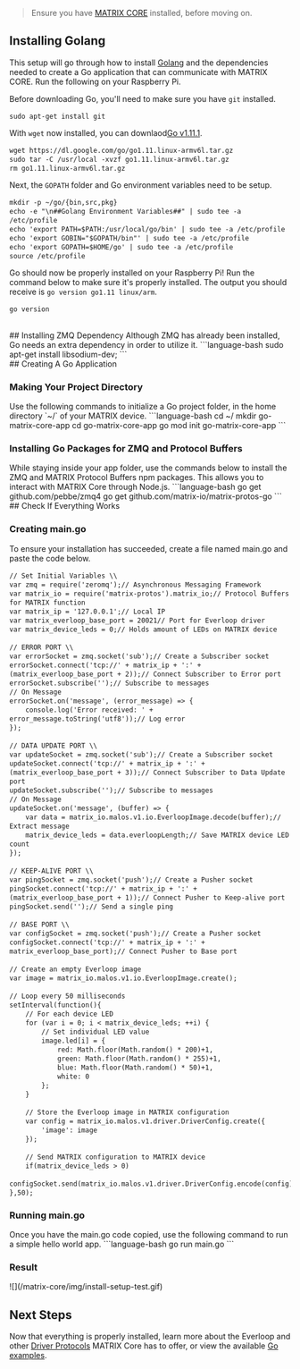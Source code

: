 > Ensure you have [MATRIX CORE](core-installation.md) installed, before moving on.

## Installing Golang
This setup will go through how to install <a href="https://golang.org/" target="_blank">Golang</a> and the dependencies needed to create a Go application that can communicate with MATRIX CORE. Run the following on your Raspberry Pi.

Before downloading Go, you'll need to make sure you have `git` installed.
```language-bash
sudo apt-get install git
```

With `wget` now installed, you can downlaod<a href="https://golang.org/dl/" target="_blank">Go v1.11.1</a>.
```language-bash
wget https://dl.google.com/go/go1.11.linux-armv6l.tar.gz
sudo tar -C /usr/local -xvzf go1.11.linux-armv6l.tar.gz
rm go1.11.linux-armv6l.tar.gz
```

Next, the `GOPATH` folder and Go environment variables need to be setup.
```language-bash
mkdir -p ~/go/{bin,src,pkg}
echo -e "\n##Golang Environment Variables##" | sudo tee -a /etc/profile
echo 'export PATH=$PATH:/usr/local/go/bin' | sudo tee -a /etc/profile
echo 'export GOBIN="$GOPATH/bin"' | sudo tee -a /etc/profile
echo 'export GOPATH=$HOME/go' | sudo tee -a /etc/profile
source /etc/profile
```

Go should now be properly installed on your Raspberry Pi! Run the command below to make sure it's properly installed. The output you should receive is `go version go1.11 linux/arm`.
```language-bash
go version
```


<br/>
## Installing ZMQ Dependency
Although ZMQ has already been installed, Go needs an extra dependency in order to utilize it.
```language-bash
sudo apt-get install libsodium-dev;
```


<br/>
## Creating A Go Application
<h3 style="padding-top: 0">Making Your Project Directory</h3>
Use the following commands to initialize a Go project folder, in the home directory `~/` of your MATRIX device.
```language-bash
cd ~/
mkdir go-matrix-core-app
cd go-matrix-core-app
go mod init go-matrix-core-app
```

<h3 style="padding-top: 0">Installing Go Packages for ZMQ and Protocol Buffers</h3>
While staying inside your app folder, use the commands below to install the ZMQ and MATRIX Protocol Buffers npm packages. This allows you to interact with MATRIX Core through Node.js.
```language-bash
go get github.com/pebbe/zmq4
go get github.com/matrix-io/matrix-protos-go
```

<br/>
## Check If Everything Works
<h3 style="padding-top: 0">Creating main.go</h3>
To ensure your installation has succeeded, create a file named main.go and paste the code below.

```language-go
// Set Initial Variables \\
var zmq = require('zeromq');// Asynchronous Messaging Framework
var matrix_io = require('matrix-protos').matrix_io;// Protocol Buffers for MATRIX function
var matrix_ip = '127.0.0.1';// Local IP
var matrix_everloop_base_port = 20021// Port for Everloop driver
var matrix_device_leds = 0;// Holds amount of LEDs on MATRIX device

// ERROR PORT \\
var errorSocket = zmq.socket('sub');// Create a Subscriber socket
errorSocket.connect('tcp://' + matrix_ip + ':' + (matrix_everloop_base_port + 2));// Connect Subscriber to Error port
errorSocket.subscribe('');// Subscribe to messages
// On Message
errorSocket.on('message', (error_message) => {
	console.log('Error received: ' + error_message.toString('utf8'));// Log error
});

// DATA UPDATE PORT \\
var updateSocket = zmq.socket('sub');// Create a Subscriber socket
updateSocket.connect('tcp://' + matrix_ip + ':' + (matrix_everloop_base_port + 3));// Connect Subscriber to Data Update port
updateSocket.subscribe('');// Subscribe to messages
// On Message
updateSocket.on('message', (buffer) => {
	var data = matrix_io.malos.v1.io.EverloopImage.decode(buffer);// Extract message
	matrix_device_leds = data.everloopLength;// Save MATRIX device LED count
});

// KEEP-ALIVE PORT \\
var pingSocket = zmq.socket('push');// Create a Pusher socket
pingSocket.connect('tcp://' + matrix_ip + ':' + (matrix_everloop_base_port + 1));// Connect Pusher to Keep-alive port
pingSocket.send('');// Send a single ping

// BASE PORT \\
var configSocket = zmq.socket('push');// Create a Pusher socket
configSocket.connect('tcp://' + matrix_ip + ':' + matrix_everloop_base_port);// Connect Pusher to Base port

// Create an empty Everloop image
var image = matrix_io.malos.v1.io.EverloopImage.create();

// Loop every 50 milliseconds
setInterval(function(){
    // For each device LED
    for (var i = 0; i < matrix_device_leds; ++i) {
        // Set individual LED value
        image.led[i] = {
            red: Math.floor(Math.random() * 200)+1,
            green: Math.floor(Math.random() * 255)+1,
            blue: Math.floor(Math.random() * 50)+1,
            white: 0
        };
    }

    // Store the Everloop image in MATRIX configuration
    var config = matrix_io.malos.v1.driver.DriverConfig.create({
        'image': image
	});
	
    // Send MATRIX configuration to MATRIX device
    if(matrix_device_leds > 0)
        configSocket.send(matrix_io.malos.v1.driver.DriverConfig.encode(config).finish());
},50);
```

<h3 style="padding-top: 0">Running main.go</h3>
Once you have the main.go code copied, use the following command to run a simple hello world app.
```language-bash
go run main.go
```
<h3 style="padding-top: 0">Result</h3>
![](/matrix-core/img/install-setup-test.gif)

## Next Steps
Now that everything is properly installed, learn more about the Everloop and other [Driver Protocols](../protocols) MATRIX Core has to offer, or view the available [Go examples](../go-examples).